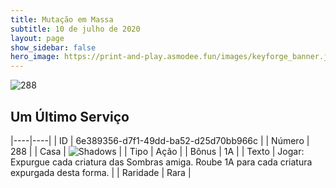 ```yaml
---
title: Mutação em Massa
subtitle: 10 de julho de 2020
layout: page
show_sidebar: false
hero_image: https://print-and-play.asmodee.fun/images/keyforge_banner.jpg
---
```


![288](https://cdn.keyforgegame.com/media/card_front/pt/479_288_HGVF3P4J7PVJ_pt.png)

## Um Último Serviço

|----|----|
| ID | 6e389356-d7f1-49dd-ba52-d25d70bb966c |
| Número | 288 |
| Casa | ![Shadows](https://archonarcana.com/images/thumb/e/ee/Shadows.png/22px-Shadows.png "Sombras") |
| Tipo | Ação |
| Bônus | 1A |
| Texto | Jogar: Expurgue cada criatura das Sombras amiga. Roube 1A para cada criatura expurgada desta forma. |
| Raridade | Rara |
